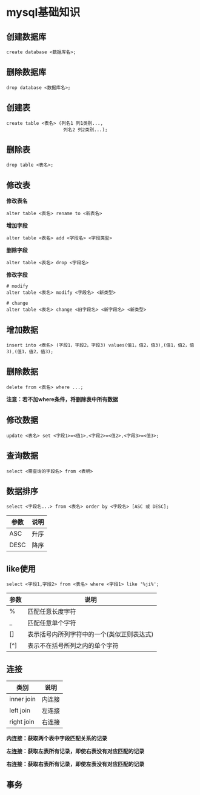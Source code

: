 # mysql基础知识



## 创建数据库

```
create database <数据库名>;
```

## 删除数据库

```
drop database <数据库名>;
```

## 创建表

```
create table <表名> (列名1 列1类别...,
                     列名2 列2类别...);
```

## 删除表

```
drop table <表名>;
```

## 修改表

**修改表名**

```
alter table <表名> rename to <新表名>
```

**增加字段**

```
alter table <表名> add <字段名> <字段类型>
```

**删除字段**

```
alter table <表名> drop <字段名>
```

**修改字段**

```
# modify
alter table <表名> modify <字段名> <新类型>

# change
alter table <表名> change <旧字段名> <新字段名> <新类型>
```

## 增加数据

```
insert into <表名> (字段1，字段2，字段3) values(值1，值2，值3),(值1，值2，值3),(值1，值2，值3);
```

## 删除数据

```
delete from <表名> where ...;
```

**注意：若不加where条件，将删除表中所有数据**

## 修改数据

```
update <表名> set <字段1>=<值1>,<字段2>=<值2>,<字段3>=<值3>;
```

## 查询数据

```
select <需查询的字段名> from <表明>
```
## 数据排序

```
select <字段名...> from <表名> order by <字段名> [ASC 或 DESC];
```

|参数|说明|
|----|----|
|ASC|升序|
|DESC|降序|

## like使用

```
select <字段1,字段2> from <表名> where <字段1> like '%ji%';
```

|参数|说明|
|----|----|
|%|匹配任意长度字符|
|\_|匹配任意单个字符|
|\[\]|表示括号内所列字符中的一个(类似正则表达式)|
|\[^\]|表示不在括号所列之内的单个字符|


## 连接

|类别|说明|
|----|----|
|inner join|内连接|
|left join|左连接|
|right join|右连接|

**内连接：获取两个表中字段匹配关系的记录**

**左连接：获取左表所有记录，即使右表没有对应匹配的记录**

**右连接：获取右表所有记录，即使左表没有对应匹配的记录**


## 事务


